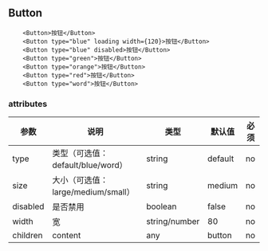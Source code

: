 ## Button

```tsx
    <Button>按钮</Button>
    <Button type="blue" loading width={120}>按钮</Button>
    <Button type="blue" disabled>按钮</Button>
    <Button type="green">按钮</Button>
    <Button type="orange">按钮</Button>
    <Button type="red">按钮</Button>
    <Button type="word">按钮</Button>
```

### attributes
| 参数 | 说明 | 类型 | 默认值 | 必须 |
| ---- | ---- | ---- | ---- | ---- |
| type | 类型（可选值：default/blue/word） | string | default | no |
| size | 大小（可选值：large/medium/small） | string | medium | no |
| disabled | 是否禁用 | boolean | false | no |
| width | 宽 | string/number | 80 | no |
| children | content | any | button | no |
